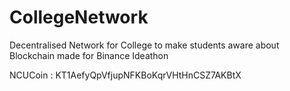 # CollegeNetwork
Decentralised Network for College to make students aware about Blockchain made for Binance Ideathon


NCUCoin : KT1AefyQpVfjupNFKBoKqrVHtHnCSZ7AKBtX
